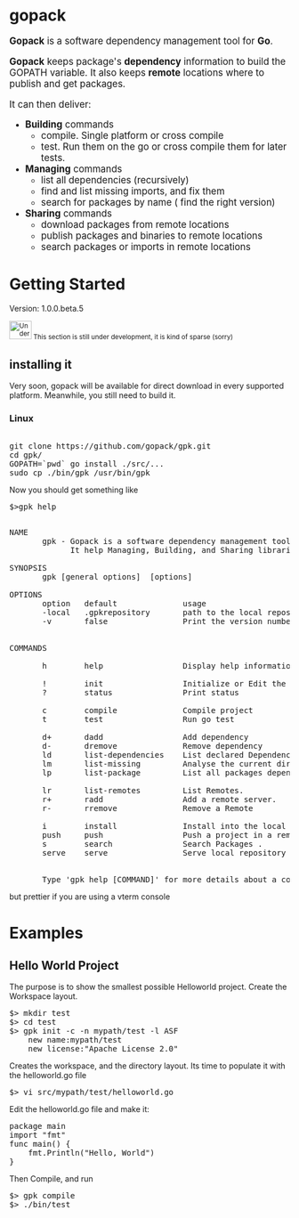 gopack
======

<big>**Gopack** is a software dependency management tool for **Go**.

**Gopack** keeps package's **dependency** information to build the GOPATH variable. It also keeps **remote** locations where to publish and get packages.

It can then deliver:

* **Building** commands
    * compile. Single platform or cross compile
    * test. Run them on the go or cross compile them for later tests.
* **Managing** commands
    * list all dependencies (recursively)
    * find and list missing imports, and fix them
    * search for packages by name ( find the right version)
* **Sharing** commands
    * download packages from remote locations
    * publish packages and binaries to remote locations
    * search packages or imports in remote locations

</big>


Getting Started
================

Version:   1.0.0.beta.5


<small>
<img alt="Under construction" src="http://upload.wikimedia.org/wikipedia/commons/thumb/5/54/Under_construction_icon-green.svg/200px-Under_construction_icon-green.svg.png" height="33" width="40"/>
This section is still under development, it is kind of sparse (sorry)
</small>


installing it
-----------------

Very soon, gopack will be available for direct download in every supported platform. Meanwhile, you still need to build it.

### Linux


<pre> 
git clone https://github.com/gopack/gpk.git
cd gpk/
GOPATH=`pwd` go install ./src/...
sudo cp ./bin/gpk /usr/bin/gpk
</pre>

Now you should get something like
<pre>$>gpk help</pre>

<pre>

NAME
       gpk - Gopack is a software dependency management tool for Golang.
             It help Managing, Building, and Sharing libraries in Go.

SYNOPSIS
       gpk [general options] <command> [options]  

OPTIONS
       option   default              usage
       -local   .gpkrepository       path to the local repository to be used by default.
       -v       false                Print the version number.


COMMANDS

       h        help                 Display help information about commands

       !        init                 Initialize or Edit the current project
       ?        status               Print status

       c        compile              Compile project
       t        test                 Run go test

       d+       dadd                 Add dependency
       d-       dremove              Remove dependency
       ld       list-dependencies    List declared Dependencies.
       lm       list-missing         Analyse the current directory and report or fix missing dependencies
       lp       list-package         List all packages dependencies (recursive)

       lr       list-remotes         List Remotes.
       r+       radd                 Add a remote server.
       r-       rremove              Remove a Remote

       i        install              Install into the local repository
       push     push                 Push a project in a remote repository
       s        search               Search Packages .
       serve    serve                Serve local repository as an http server


       Type 'gpk help [COMMAND]' for more details about a command.
</pre>
 but prettier if you are using a vterm console

Examples
=========

Hello World Project
---------------

The purpose is to show the smallest possible Helloworld project.
Create the Workspace layout.
<pre>
$> mkdir test
$> cd test
$> gpk init -c -n mypath/test -l ASF
    new name:mypath/test
    new license:"Apache License 2.0"
</pre>
Creates the workspace, and the directory layout. Its time to populate it with the helloworld.go file
<pre>
$> vi src/mypath/test/helloworld.go
</pre>
Edit the helloworld.go file and make it:
<pre>
package main
import "fmt"
func main() {
    fmt.Println("Hello, World")
}
</pre>

Then Compile, and run
<pre>
$> gpk compile
$> ./bin/test
</pre>



